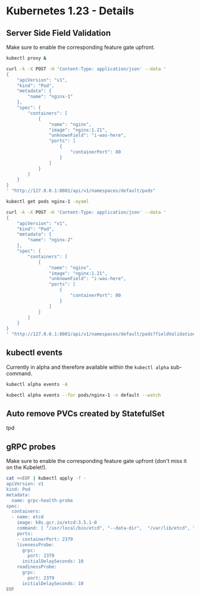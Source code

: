# Kubernetes 1.23 - Details

## Server Side Field Validation

Make sure to enable the corresponding feature gate upfront.

```bash
kubectl proxy &
```

```bash
curl -k -X POST -H 'Content-Type: application/json' --data '
{
    "apiVersion": "v1",
    "kind": "Pod",
    "metadata": {
        "name": "nginx-1"
    },
    "spec": {
        "containers": [
            {
                "name": "nginx",
                "image": "nginx:1.21",
                "unknownField": "i-was-here",
                "ports": [
                    {
                        "containerPort": 80
                    }
                ]
            }
        ]
    }
}
' "http://127.0.0.1:8001/api/v1/namespaces/default/pods"
```

```bash
kubectl get pods nginx-1 -oyaml
```

```bash
curl -k -X POST -H 'Content-Type: application/json' --data '
{
    "apiVersion": "v1",
    "kind": "Pod",
    "metadata": {
        "name": "nginx-2"
    },
    "spec": {
        "containers": [
            {
                "name": "nginx",
                "image": "nginx:1.21",
                "unknownField": "i-was-here",
                "ports": [
                    {
                        "containerPort": 80
                    }
                ]
            }
        ]
    }
}
' "http://127.0.0.1:8001/api/v1/namespaces/default/pods?fieldValidation=Strict"

```

## kubectl events

Currently in alpha and therefore available within the `kubectl alpha` sub-command.

```bash
kubectl alpha events -A

kubectl alpha events --for pods/nginx-1 -n default --watch
```


## Auto remove PVCs created by StatefulSet

tpd

## gRPC probes

Make sure to enable the corresponding feature gate upfront (don't miss it on the Kubelet!).

```bash
cat <<EOF | kubectl apply -f -
apiVersion: v1
kind: Pod
metadata:
  name: grpc-health-probe
spec:
  containers:
  - name: etcd
    image: k8s.gcr.io/etcd:3.5.1-0
    command: [ "/usr/local/bin/etcd", "--data-dir",  "/var/lib/etcd", "--listen-client-urls", "http://0.0.0.0:2379", "--advertise-client-urls", "http://127.0.0.1:2379", "--log-level", "debug"]
    ports:
    - containerPort: 2379
    livenessProbe:
      grpc:
        port: 2379
      initialDelaySeconds: 10
    readinessProbe:
      grpc:
        port: 2379
      initialDelaySeconds: 10
EOF
```